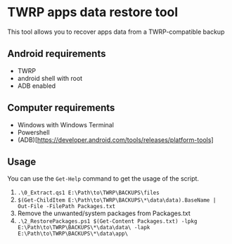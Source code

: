TWRP apps data restore tool
===========================

This tool allows you to recover apps data from a TWRP-compatible backup

## Android requirements

- TWRP
- android shell with root
- ADB enabled

## Computer requirements

- Windows with Windows Terminal
- Powershell
- (ADB)[https://developer.android.com/tools/releases/platform-tools]

## Usage

You can use the `Get-Help` command to get the usage of the script.

1. `.\0_Extract.qs1 E:\Path\to\TWRP\BACKUPS\files`
2. `$(Get-ChildItem E:\Path\to\TWRP\BACKUPS\*\data\data).BaseName | Out-File -FilePath Packages.txt`
3. Remove the unwanted/system packages from Packages.txt
4. `.\2_RestorePackages.ps1 $(Get-Content Packages.txt) -lpkg E:\Path\to\TWRP\BACKUPS\*\data\data\ -lapk E:\Path\to\TWRP\BACKUPS\*\data\app\`